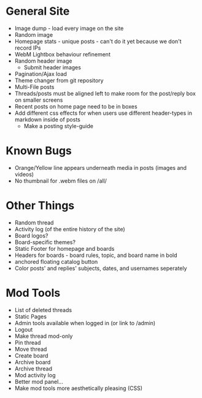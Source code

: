 # General Site
* Image dump - load every image on the site
* Random image
* Homepage stats - unique posts - can't do it yet because we don't record IPs
* WebM Lightbox behaviour refinement
* Random header image
  * Submit header images
* Pagination/Ajax load
* Theme changer from git repository
* Multi-File posts
* Threads/posts must be aligned left to make room for the post/reply box on smaller screens
* Recent posts on home page need to be in boxes
* Add different css effects for when users use different header-types in markdown inside of posts
    * Make a posting style-guide

# Known Bugs
* Orange/Yellow line appears underneath media in posts (images and videos)
* No thumbnail for .webm files on /all/

# Other Things
* Random thread
* Activity log (of the entire history of the site)
* Board logos?
* Board-specific themes?
* Static Footer for homepage and boards
* Headers for boards - board rules, topic, and board name in bold
* anchored floating catalog button
* Color posts' and replies' subjects, dates, and usernames seperately

# Mod Tools
* List of deleted threads
* Static Pages
* Admin tools available when logged in (or link to /admin)
* Logout
* Make thread mod-only
* Pin thread
* Move thread
* Create board
* Archive board
* Archive thread
* Mod activity log
* Better mod panel...
* Make mod tools more aesthetically pleasing (CSS)
